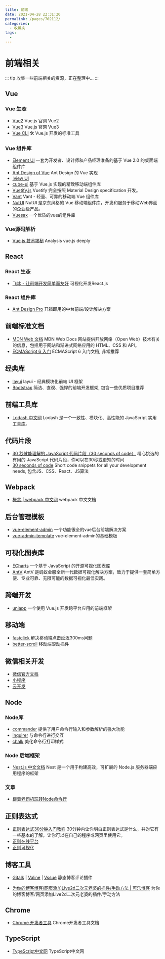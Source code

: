 ```yaml
---
title: 前端
date: 2021-04-28 22:31:20
permalink: /pages/702112/
categories:
  - 收藏夹
tags:
  - 
---
```


# 前端相关

::: tip
收集一些前端相关的资源，正在整理中...
:::

## Vue
### Vue 生态
- [Vue2](https://cn.vuejs.org/) Vue.js 官网 Vue2
- [Vue3](https://v3.cn.vuejs.org/) Vue.js 官网 Vue3
- [Vue CLI](https://cli.vuejs.org/zh/) 🛠️ Vue.js 开发的标准工具


### Vue 组件库

- [Element UI](https://element.eleme.cn/#/zh-CN/component/installation) 一套为开发者、设计师和产品经理准备的基于 Vue 2.0 的桌面端组件库
- [Ant Design of Vue](https://www.antdv.com/components/dropdown-cn/) Ant Design 的 Vue 实现
- [Iview UI](https://www.iviewui.com/)
- [cube-ui](https://didi.github.io/cube-ui/#/zh-CN) 基于 Vue.js 实现的精致移动端组件库
- [Vuetify.js](https://vuetifyjs.com/zh-Hans/getting-started/quick-start) Vuetify 完全按照 Material Design specification 开发。
- [Vant](https://youzan.github.io/vant/?source=vuejsorg#/zh-CN/intro) Vant - 轻量、可靠的移动端 Vue 组件库
- [NutUI](https://nutui.jd.com/3x/#/intro) NutUI 是京东风格的 Vue 移动端组件库，开发和服务于移动Web界面的企业级产品。
- [Vuesax](https://vuesax.com/) 一个优质的vue的组件库

### Vue源码解析
- [Vue.js 技术揭秘](https://ustbhuangyi.github.io/vue-analysis/) Analysis vue.js deeply


## React

### React 生态
- [飞冰 - 让前端开发简单而友好](https://ice.work/docs/guide/about) 可视化开发React.js

### React 组件库
- [Ant Design Pro](https://ant-design-pro.gitee.io/index-cn) 开箱即用的中台前端/设计解决方案


## 前端标准文档
- [MDN Web 文档](https://developer.mozilla.org/zh-CN/) MDN Web Docs 网站提供开放网络（Open Web）技术有关的信息，包括用于网站和渐进式网络应用的 HTML、CSS 和 API。
- [ECMAScript 6 入门](http://es6.ruanyifeng.com/) ECMAScript 6 入门文档, 非常推荐


## 经典库
- [layui](https://www.layui.com/) layui - 经典模块化前端 UI 框架
- [Bootstrap](http://www.bootcss.com/) 简洁、直观、强悍的前端开发框架, 包含一些优质项目推荐

## 前端工具库
- [Lodash 中文网](https://www.lodashjs.com/) Lodash 是一个一致性、模块化、高性能的 JavaScript 实用工具库。

## 代码片段
- [30 秒就能理解的 JavaScript 代码片段（30 seconds of code）](http://www.css88.com/30-seconds-of-code/#chunk) 精心挑选的有用的 JavaScript 代码片段，你可以在30秒或更短的时间
- [30 seconds of code](https://www.30secondsofcode.org/) Short code snippets for all your development needs, 包含JS、CSS、React、JS算法

## Webpack
- [概念 | webpack 中文网](https://www.webpackjs.com/concepts/) webpack 中文文档
  
## 后台管理模板
- [vue-element-admin](https://panjiachen.gitee.io/vue-element-admin-site/zh/) 一个功能很全的vue后台前端解决方案
- [vue-admin-template](https://github.com/PanJiaChen/vue-admin-template) vue-element-admin的基础模板

## 可视化图表库
- [ECharts](https://echarts.apache.org/zh/option.html#title) 一个基于 JavaScript 的开源可视化图表库
- [AntV](https://antv.gitee.io/zh) AntV 是蚂蚁金服全新一代数据可视化解决方案，致力于提供一套简单方便、专业可靠、无限可能的数据可视化最佳实践。

  
## 跨端开发
- [uniapp](https://uniapp.dcloud.io/) 一个使用 Vue.js 开发跨平台应用的前端框架


## 移动端
- [fastclick](https://github.com/ftlabs/fastclick) 解决移动端点击延迟300ms问题
- [better-scroll](https://github.com/ustbhuangyi/better-scroll) 移动端滚动插件

## 微信相关开发
- [微信官方文档](https://developers.weixin.qq.com/doc/) 
- [小程序](https://developers.weixin.qq.com/miniprogram/dev/framework/) 
- [云开发](https://developers.weixin.qq.com/miniprogram/dev/wxcloud/basis/getting-started.html) 

## Node

### Node库
- [commander](https://github.com/tj/commander.js) 提供了用户命令行输入和参数解析的强大功能
- [inquirer](https://github.com/SBoudrias/Inquirer.js) 与命令行进行交互
- [chalk](https://github.com/chalk/chalk) 美化命令行打印样式

### Node 后端框架
- [Nest.js 中文文档](https://docs.nestjs.cn/6/introduction) Nest 是一个用于构建高效，可扩展的 Node.js 服务器端应用程序的框架


### 文章
- [跟着老司机玩转Node命令行](https://blog.csdn.net/qq_41903941/article/details/90259369)


## 正则表达式
- [正则表达式30分钟入门教程](http://deerchao.net/tutorials/regex/regex.htm) 30分钟内让你明白正则表达式是什么，并对它有一些基本的了解，让你可以在自己的程序或网页里使用它。
- [正则在线平台](https://regexr.com/)
- [正则可视化](https://regex101.com/)

## 博客工具

- [Gitalk](https://github.com/gitalk/gitalk) |
  [Valine](https://github.com/xCss/Valine) |
  [Vssue](https://github.com/meteorlxy/vssue) 静态博客评论插件
  
- [为你的博客博客/网页添加Live2d二次元老婆的插件/手动方法 | 可乐博客](https://www.cokemine.com/live2d1.html) 为你的博客博客/网页添加Live2d二次元老婆的插件/手动方法

## Chrome
- [Chrome 开发者工具](https://developers.google.cn/web/tools/chrome-devtools/) Chrome开发者工具文档

## TypeScript
- [TypeScript中文网](https://www.tslang.cn/docs/home.html) TypeScript中文网
